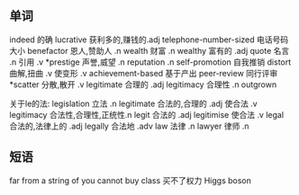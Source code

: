 ## 单词
indeed 的确 
lucrative 获利多的,赚钱的.adj
telephone-number-sized 电话号码大小
benefactor 恩人,赞助人 .n
wealth 财富 .n wealthy 富有的 .adj
quote 名言 .n 引用 .v
*prestige 声誉,威望 .n reputation .n
self-promotion  自我推销
distort 曲解,扭曲 .v 使变形 .v
achievement-based 基于产出
peer-review 同行评审
*scatter 分散,散开 .v
legitimate 合理的 .adj legitimacy 合理性 .n
outgrown

关于le的法:
legislation 立法 .n
legitimate 合法的,合理的 .adj 使合法 .v
legitimacy 合法性,合理性,正统性.n
legit 合法的 .adj
legitimise 使合法 .v
legal 合法的,法律上的 .adj
legally 合法地 .adv
law 法律 .n
lawyer 律师 .n



## 短语
far from
a string of
you cannot buy class 买不了权力
Higgs boson

